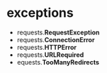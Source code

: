 # exceptions

* requests.**RequestException**
* requests.**ConnectionError**
* requests.**HTTPError**
* requests.**URLRequired**
* equests.**TooManyRedirects**


